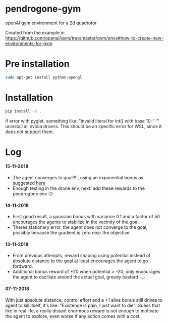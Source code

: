 # pendrogone-gym
openAI gym environment for a 2d quadrotor

Created from the example in https://github.com/openai/gym/tree/master/gym/envs#how-to-create-new-environments-for-gym

# Pre installation
```bash
sudo apt-get install python-opengl
```

# Installation

```bash
pip install -e .
```

If error with pyglet, something like: "invalid literal for int() with base 10: ' '" uninstall all nvidia drivers. This should be an specific error for WSL, since it does not support them.

# Log

#### 15-11-2018
- The agent converges to goal!!!!, using an exponential bonus as suggested [here](https://medium.com/@BonsaiAI/deep-reinforcement-learning-models-tips-tricks-for-writing-reward-functions-a84fe525e8e0)
- Enough testing in the drone env, next: add these rewards to the pendrogone env :D

#### 14-11-2018
- First good result, a gaussian bonus with variance 0.1 and a factor of 50 encourages the agente to stabilize in the vecinity of the goal.
- Theres stationary error, the agent does not converge to the goal, possibly because the gradient is zero near the objective.

#### 13-11-2018
- From previous attempts, reward shaping using potential instead of absolute distance to the goal at least encourages the agent to go fordward.
- Additional bonus reward of +20 when potential > -20, only encourages the agent to oscillate around the actual goal, greedy bastard -_-.

#### 07-11-2018
With just absolute distance, control effort and a +1 alive bonus still drives to agent to kill itself, it's like: "Existence is pain, I just want to die". Guess that like in real life, a really distant enormous reward is not enough to motivate the agent to explore, even worse if any action comes with a cost.
